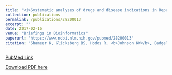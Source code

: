 ```yaml
---
title: "<i>Systematic analyses of drugs and disease indications in RepurposeDB reveal pharmacological, biological and epidemiological factors influencing drug repositioning</i>"
collection: publications
permalink: /publications/28200013
excerpt: "" 
date: 2017-02-16
venue: "Briefings in Bioinformatics"
paperurl: 'https://www.ncbi.nlm.nih.gov/pubmed/28200013'
citation: "Shameer K, Glicksberg BS, Hodos R, <b>Johnson KW</b>, Badgeley MA, Readhead B, Tomlinson MS, OConnor T, Miotto R, Kidd BA, Chen R, Ma'ayan A, Dudley JT. Brief Bioinform. 2018 Jul 20;19(4):656-678. doi: 10.1093/bib/bbw136. PubMed ID: 28200013"
---
```


[PubMed Link](https://www.ncbi.nlm.nih.gov/pubmed/28200013)

[Download PDF here](https://kippjohnson.com/files/28200013.pdf)

<script type='text/javascript' src='https://d1bxh8uas1mnw7.cloudfront.net/assets/embed.js'></script>
<div class='altmetric-embed' data-badge-type="medium-donut" data-pmid="28200013" data-hide-no-mentions="true" data-hide-less-than="2" class="altmetric-embed"></div>
